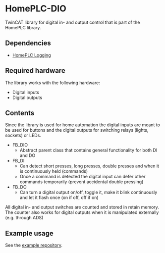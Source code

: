 # HomePLC-DIO

TwinCAT library for digital in- and output control that is part of the HomePLC library.

## Dependencies

- [HomePLC Logging](https://github.com/irtom/HomePLC-Logging)

## Required hardware

The library works with the following hardware:

- Digital inputs
- Digital outputs
 
## Contents

Since the library is used for home automation the digital inputs are meant to be used for buttons and the digital outputs for switching relays (lights, sockets) or LEDs.

- FB_DIO
  - Abstract parent class that contains general functionality for both DI and DO
- FB_DI
  - Can detect short presses, long presses, double presses and when it is continuously held (commands)
  - Once a command is detected the digital input can defer other commands temporarily (prevent accidental double pressing)
- FB_DO
   - Can turn a digital output on/off, toggle it, make it blink continuously and let it flash once (on if off, off if on)

All digital in- and output switches are counted and stored in retain memory. The counter also works for digital outputs when it is manipulated externally (e.g. through ADS)

## Example usage
See the [example repository](https://github.com/irtom/HomePLC-Example).
